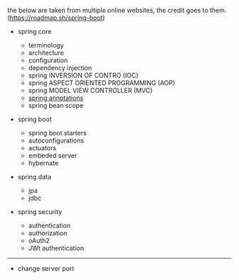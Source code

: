 the below are taken from multiple online websites, the credit goes to them. (https://roadmap.sh/spring-boot)

- spring core
    - terminology
    - architecture
    - configuration
    - dependency injection
    - spring INVERSION OF CONTRO (IOC)
    - spring ASPECT ORIENTED PROGRAMMING (AOP)
    - spring MODEL VIEW CONTROLLER (MVC)
    - [spring annotations](spring-annotations.md)
    - spring bean scope

- spring boot

    - spring boot starters
    - autoconfigurations
    - actuators
    - embeded server
    - hybernate

- spring data

    - jpa
    - jdbc

- spring security

    - authentication
    - authorization
    - oAuth2
    - JWt authentication

 -------
 - change server port

